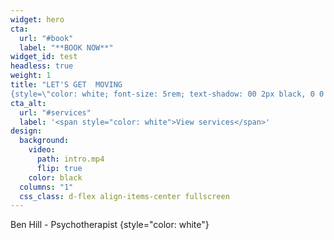 ```yaml
---
widget: hero
cta:
  url: "#book"
  label: "**BOOK NOW**"
widget_id: test
headless: true
weight: 1
title: "LET'S GET  MOVING
{style=\"color: white; font-size: 5rem; text-shadow: 00 2px black, 0 0 2px black, 0 0 2px black, 0 0 2px black;\"}"
cta_alt:
  url: "#services"
  label: '<span style="color: white">View services</span>'
design:
  background:
    video:
      path: intro.mp4
      flip: true
    color: black
  columns: "1"
  css_class: d-flex align-items-center fullscreen
---
```

Ben Hill - Psychotherapist
{style="color: white"}
